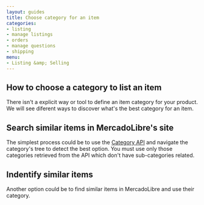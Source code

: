 ```yaml
---
layout: guides
title: Choose category for an item
categories: 
- listing
- manage listings
- orders
- manage questions
- shipping
menu: 
- Listing &amp; Selling
---
```



## How to choose a category to list an item

There isn't a explicit way or tool to define an item category for your product. We will see diferent ways to discover what's the best category for an item.

## Search similar items in MercadoLibre's site

The simplest process could be to use the [Category API](/category-introduction) and navigate the category's tree to detect the best option. You must use only those categories retrieved from the API which don't have sub-categories related.

## Indentify similar items

Another option could be to find similar items in MercadoLibre and use their category. 


